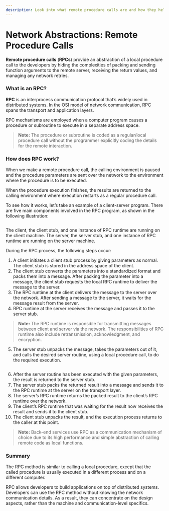 ```yaml
---
description: Look into what remote procedure calls are and how they help developers.
---
```


# Network Abstractions: Remote Procedure Calls

**Remote procedure calls** (**RPCs**) provide an abstraction of a local procedure call to the developers by hiding the complexities of packing and sending function arguments to the remote server, receiving the return values, and managing any network retries.

### What is an RPC? <a href="#what-is-an-rpc" id="what-is-an-rpc"></a>

**RPC** is an interprocess communication protocol that’s widely used in distributed systems. In the OSI model of network communication, RPC spans the transport and application layers.

RPC mechanisms are employed when a computer program causes a procedure or subroutine to execute in a separate address space.

> **Note:** The procedure or subroutine is coded as a regular/local procedure call without the programmer explicitly coding the details for the remote interaction.

### How does RPC work? <a href="#how-does-rpc-work" id="how-does-rpc-work"></a>

When we make a remote procedure call, the calling environment is paused and the procedure parameters are sent over the network to the environment where the procedure is to be executed.

When the procedure execution finishes, the results are returned to the calling environment where execution restarts as a regular procedure call.

To see how it works, let’s take an example of a client-server program. There are five main components involved in the RPC program, as shown in the following illustration:

<figure><img src="https://kuweiguge.github.io/Grokking-Modern-System-Design-Interview-Gitbook/.gitbook/assets/Screenshot 2023-08-20 at 4.03.13 AM.png" alt=""><figcaption></figcaption></figure>

The client, the client stub, and one instance of RPC runtime are running on the client machine. The server, the server stub, and one instance of RPC runtime are running on the server machine.

During the RPC process, the following steps occur:

1. A client initiates a client stub process by giving parameters as normal. The client stub is stored in the address space of the client.
2. The client stub converts the parameters into a standardized format and packs them into a message. After packing the parameter into a message, the client stub requests the local RPC runtime to deliver the message to the server.
3. The RPC runtime at the client delivers the message to the server over the network. After sending a message to the server, it waits for the message result from the server.
4. RPC runtime at the server receives the message and passes it to the server stub.

> **Note:** The RPC runtime is responsible for transmitting messages between client and server via the network. The responsibilities of RPC runtime also include retransmission, acknowledgment, and encryption.

5. The server stub unpacks the message, takes the parameters out of it, and calls the desired server routine, using a local procedure call, to do the required execution.

<figure><img src="https://kuweiguge.github.io/Grokking-Modern-System-Design-Interview-Gitbook/.gitbook/assets/Screenshot 2023-08-20 at 4.03.37 AM.png" alt=""><figcaption></figcaption></figure>

6. After the server routine has been executed with the given parameters, the result is returned to the server stub.
7. The server stub packs the returned result into a message and sends it to the RPC runtime at the server on the transport layer.
8. The server’s RPC runtime returns the packed result to the client’s RPC runtime over the network.
9. The client’s RPC runtime that was waiting for the result now receives the result and sends it to the client stub.
10. The client stub unpacks the result, and the execution process returns to the caller at this point.

> **Note:** Back-end services use RPC as a communication mechanism of choice due to its high performance and simple abstraction of calling remote code as local functions.

### Summary <a href="#summary" id="summary"></a>

The RPC method is similar to calling a local procedure, except that the called procedure is usually executed in a different process and on a different computer.

RPC allows developers to build applications on top of distributed systems. Developers can use the RPC method without knowing the network communication details. As a result, they can concentrate on the design aspects, rather than the machine and communication-level specifics.
